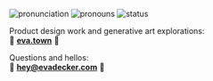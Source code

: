 ![pronunciation](https://img.shields.io/badge/pronunciation-AY--vuh-00a602) ![pronouns](https://img.shields.io/badge/pronouns-she/they-8A2BE2)  ![status](https://img.shields.io/badge/status-tired-c70000)

Product design work and generative art explorations:  
🦋 **[eva.town](https://eva.town)** 🦋

Questions and hellos:  
💌 **[hey@evadecker.com](mailto:hey@evadecker.com)** 💌
